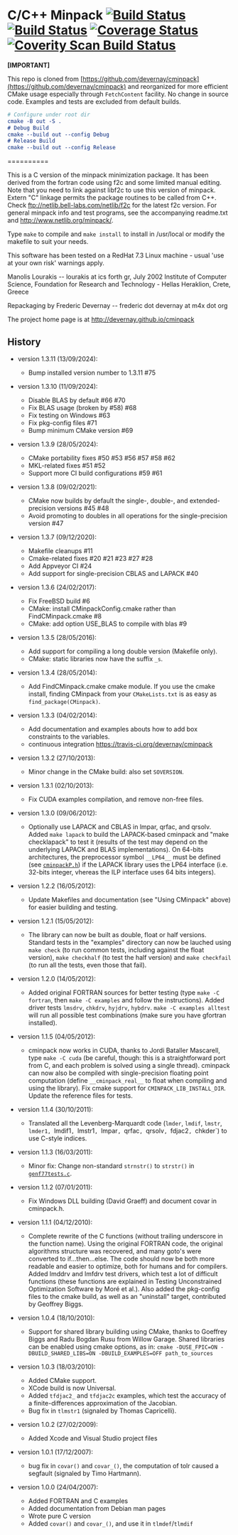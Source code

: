 C/C++ Minpack [![Build Status](https://api.travis-ci.org/devernay/cminpack.png?branch=master)](https://travis-ci.org/devernay/cminpack) [![Build Status](https://ci.appveyor.com/api/projects/status/github/devernay/cminpack)](https://ci.appveyor.com/project/devernay/cminpack) [![Coverage Status](https://coveralls.io/repos/devernay/cminpack/badge.png?branch=master)](https://coveralls.io/r/devernay/cminpack?branch=master)  [![Coverity Scan Build Status](https://scan.coverity.com/projects/2942/badge.svg)](https://scan.coverity.com/projects/2942 "Coverity Badge")
==========

**[IMPORTANT]**

This repo is cloned from [https://github.com/devernay/cminpack](https://github.com/devernay/cminpack) and reorganized for more efficient CMake usage especially through `FetchContent` facility. No change in source code. Examples and tests are excluded from default builds.

```cmake
# Configure under root dir
cmake -B out -S .
# Debug Build
cmake --build out --config Debug
# Release Build
cmake --build out --config Release
```
==========

This is a C version of the minpack minimization package.
It has been derived from the fortran code using f2c and
some limited manual editing. Note that you need to link
against libf2c to use this version of minpack. Extern "C"
linkage permits the package routines to be called from C++.
Check ftp://netlib.bell-labs.com/netlib/f2c for the latest
f2c version. For general minpack info and test programs, see
the accompanying readme.txt and http://www.netlib.org/minpack/.

Type `make` to compile and `make install` to install in /usr/local
or modify the makefile to suit your needs.

This software has been tested on a RedHat 7.3 Linux machine -
usual 'use at your own risk' warnings apply.

Manolis Lourakis -- lourakis at ics forth gr, July 2002
	Institute of Computer Science,
	Foundation for Research and Technology - Hellas
	Heraklion, Crete, Greece

Repackaging by Frederic Devernay -- frederic dot devernay at m4x dot org

The project home page is at http://devernay.github.io/cminpack

History
------

* version 1.3.11 (13/09/2024):
  - Bump installed version number to 1.3.11 #75

* version 1.3.10 (11/09/2024):
  - Disable BLAS by default #66 #70
  - Fix BLAS usage (broken by #58) #68
  - Fix testing on Windows #63
  - Fix pkg-config files #71
  - Bump minimum CMake version #69

* version 1.3.9 (28/05/2024):
  - CMake portability fixes #50 #53 #56 #57 #58 #62
  - MKL-related fixes #51 #52
  - Support more CI build configurations #59 #61

* version 1.3.8 (09/02/2021):
  - CMake now builds by default the single-, double-, and extended-precision versions #45 #48
  - Avoid promoting to doubles in all operations for the single-precision version #47

* version 1.3.7 (09/12/2020):
  - Makefile cleanups #11
  - Cmake-related fixes #20 #21 #23 #27 #28
  - Add Appveyor CI #24
  - Add support for single-precision CBLAS and LAPACK #40

* version 1.3.6 (24/02/2017):
  - Fix FreeBSD build #6
  - CMake: install CMinpackConfig.cmake rather than FindCMinpack.cmake #8
  - CMake: add option USE_BLAS to compile with blas #9

* version 1.3.5 (28/05/2016):
  - Add support for compiling a long double version (Makefile only).
  - CMake: static libraries now have the suffix `_s`.

* version 1.3.4 (28/05/2014):
  - Add FindCMinpack.cmake cmake module. If you use the cmake install,
    finding CMinpack from your `CMakeLists.txt` is as easy as
    `find_package(CMinpack)`.

* version 1.3.3 (04/02/2014):
  - Add documentation and examples abouts how to add box constraints to the variables.
  - continuous integration https://travis-ci.org/devernay/cminpack

* version 1.3.2 (27/10/2013):
  - Minor change in the CMake build: also set `SOVERSION`.

* version 1.3.1 (02/10/2013):
  - Fix CUDA examples compilation, and remove non-free files.

* version 1.3.0 (09/06/2012):
  - Optionally use LAPACK and CBLAS in lmpar, qrfac, and qrsolv. Added
    `make lapack` to build the LAPACK-based cminpack and "make
    checklapack" to test it (results of the test may depend on the
    underlying LAPACK and BLAS implementations).
    On 64-bits architectures, the preprocessor symbol `__LP64__` must be
    defined (see [`cminpackP.h`](cminpackP.h)) if the LAPACK library uses the LP64
    interface (i.e. 32-bits integer, vhereas the ILP interface uses 64
    bits integers).

* version 1.2.2 (16/05/2012):
  - Update Makefiles and documentation (see "Using CMinpack" above) for
    easier building and testing.

* version 1.2.1 (15/05/2012):
  - The library can now be built as double, float or half
    versions. Standard tests in the "examples" directory can now be
    lauched using `make check` (to run common tests, including against
    the float version), `make checkhalf` (to test the half version) and
    `make checkfail` (to run all the tests, even those that fail).

* version 1.2.0 (14/05/2012):
  - Added original FORTRAN sources for better testing (type
    `make -C fortran`, then `make -C examples` and follow the
    instructions). Added driver tests `lmsdrv`, `chkdrv`, `hyjdrv`,
    `hybdrv`. `make -C examples alltest` will run all
    possible test combinations (make sure you have gfortran installed).

* version 1.1.5 (04/05/2012):
  - cminpack now works in CUDA, thanks to Jordi Bataller Mascarell, type
    `make -C cuda` (be careful, though: this is a
    straightforward port from C, and each problem is solved using a
    single thread). cminpack can now also be compiled with
    single-precision floating point computation (define
    `__cminpack_real__` to float when compiling and using the
   library). Fix cmake support for `CMINPACK_LIB_INSTALL_DIR`. Update the
   reference files for tests.

* version 1.1.4 (30/10/2011):
  - Translated all the Levenberg-Marquardt code (`lmder`, `lmdif`, `lmstr`,
    `lmder1, `lmdif1`, `lmstr1`, `lmpar`, `qrfac`, `qrsolv`, `fdjac2`, `chkder`) to use
    C-style indices.

* version 1.1.3 (16/03/2011):
  - Minor fix: Change non-standard `strnstr()` to `strstr()` in
    [`genf77tests.c`](examples/genf77tests.c).

* version 1.1.2 (07/01/2011):
   - Fix Windows DLL building (David Graeff) and document covar in
     cminpack.h.

* version 1.1.1 (04/12/2010):
  - Complete rewrite of the C functions (without trailing underscore in
    the function name). Using the original FORTRAN code, the original
    algorithms structure was recovered, and many goto's were converted
    to if...then...else. The code should now be both more readable and
    easier to optimize, both for humans and for compilers. Added lmddrv
    and lmfdrv test drivers, which test a lot of difficult functions
    (these functions are explained in Testing Unconstrained Optimization
    Software by Moré et al.). Also added the pkg-config files to the
    cmake build, as well as an "uninstall" target, contributed by
    Geoffrey Biggs.

* version 1.0.4 (18/10/2010):
  - Support for shared library building using CMake, thanks to Goeffrey
    Biggs and Radu Bogdan Rusu from Willow Garage. Shared libraries can be
    enabled using cmake options, as in:
    `cmake -DUSE_FPIC=ON -DBUILD_SHARED_LIBS=ON -DBUILD_EXAMPLES=OFF path_to_sources`

* version 1.0.3 (18/03/2010):
  - Added CMake support.
  - XCode build is now Universal.
  - Added `tfdjac2_` and `tfdjac2c` examples, which test the accuracy of a
    finite-differences approximation of the Jacobian.
  - Bug fix in `tlmstr1` (signaled by Thomas Capricelli).

* version 1.0.2 (27/02/2009):
  - Added Xcode and Visual Studio project files

* version 1.0.1 (17/12/2007):
  - bug fix in `covar()` and `covar_()`, the computation of tolr caused a
    segfault (signaled by Timo Hartmann).

* version 1.0.0 (24/04/2007):
  - Added FORTRAN and C examples
  - Added documentation from Debian man pages
  - Wrote pure C version
  - Added `covar()` and `covar_()`, and use it in `tlmdef`/`tlmdif`
